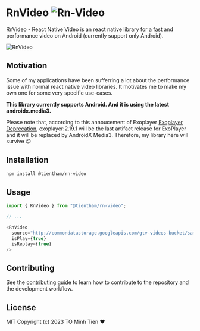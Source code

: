 # RnVideo ![Rn-Video](https://img.shields.io/badge/v0.1.7-pass-green.svg?label=latest)

RnVideo - React Native Video is an react native library for a fast and performance video on Android (currently support only Android).

![RnVideo](https://img.shields.io/badge/v0.1.7-pass-green.svg)

## Motivation

Some of my applications have been sufferring a lot about the performance issue with normal react native video libraries. It motivates me to make my own one for some very specific use-cases.

**This library currently supports Android. And it is using the latest androidx.media3.**

Please note that, according to this annoucement of Exoplayer [Exoplayer Deprecation](https://github.com/google/ExoPlayer#deprecation), exoplayer:2.19.1 will be the last artifact release for ExoPlayer and it will be replaced by AndroidX Media3. Therefore, my library here will survive 😉

## Installation

```sh
npm install @tientham/rn-video
```

## Usage

```ts
import { RnVideo } from "@tientham/rn-video";

// ...

<RnVideo
  source="http://commondatastorage.googleapis.com/gtv-videos-bucket/sample/ElephantsDream.mp4"
  isPlay={true}
  isReplay={true}
/>
```

## Contributing

See the [contributing guide](CONTRIBUTING.md) to learn how to contribute to the repository and the development workflow.

## License

MIT Copyright (c) 2023 TO Minh Tien ❤️
